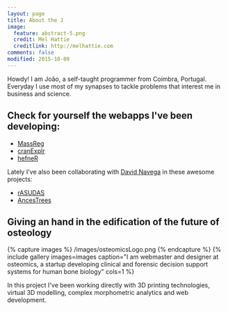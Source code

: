 ```yaml
---
layout: page
title: About the J
image:
  feature: abstract-5.png
  credit: Mel Hattie
  creditlink: http://melhattie.com
comments: false
modified: 2015-10-09
---
```


Howdy! I am João, a self-taught programmer from Coimbra, Portugal. Everyday I use most of my synapses to tackle problems that interest me in business and science.

## Check for yourself the webapps I've been developing:

* [MassReg](https://joao.shinyapps.io/MassReg)
* [cranExplr](https://joao.shinyapps.io/cranExplr/)
* [hefneR](https://joao.shinyapps.io/hefner-app) 

Lately I've also been collaborating with [David Navega](https://github.com/dsnavega) in these awesome projects:

* [rASUDAS](https://dsnavega.shinyapps.io/r-asudas-app/)
* [AncesTrees](https://dsnavega.shinyapps.io/AncesTrees)

## Giving an hand in the edification of the future of osteology

{% capture images %}
	/images/osteomicsLogo.png
{% endcapture %}
{% include gallery images=images caption="I am webmaster and designer at osteomics, a startup developing clinical and forensic decision support systems for human bone biology" cols=1 %}

In this project I've been working directly with 3D printing technologies, virtual 3D modelling, complex morphometric analytics and web development.

